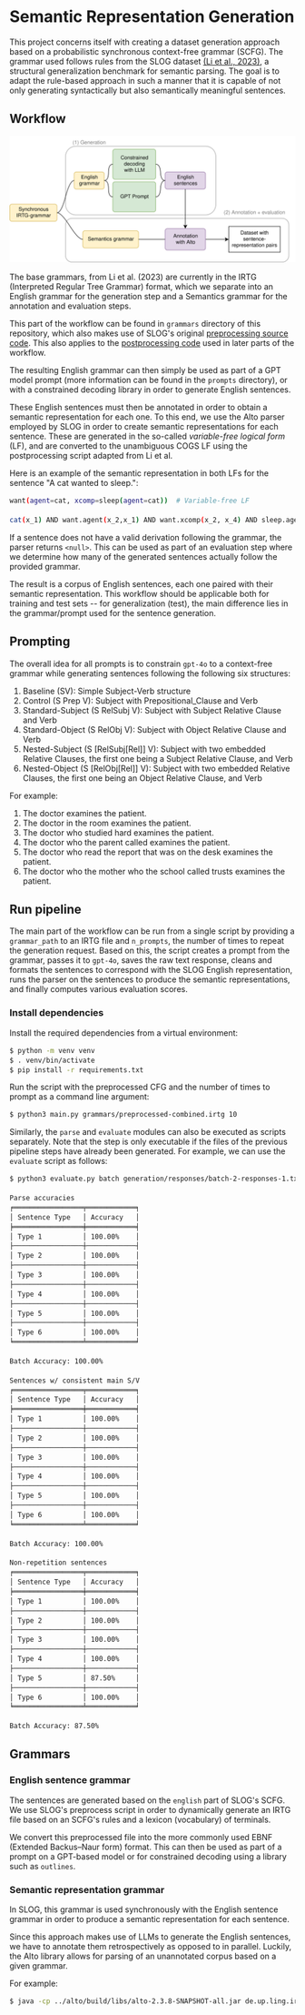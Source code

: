 # Semantic Representation Generation

This project concerns itself with creating a dataset generation approach based on a probabilistic synchronous context-free grammar (SCFG). The grammar used follows rules from the SLOG dataset [(Li et al., 2023)](https://arxiv.org/abs/2310.15040), a structural generalization benchmark for semantic parsing. The goal is to adapt the rule-based approach in such a manner that it is capable of not only generating syntactically but also semantically meaningful sentences.

## Workflow

![workflow](img/workflow.png)

The base grammars, from Li et al. (2023) are currently in the IRTG (Interpreted Regular Tree Grammar) format, which we separate into an English grammar for the generation step and a Semantics grammar for the annotation and evaluation steps.

This part of the workflow can be found in `grammars` directory of this repository, which also makes use of SLOG's original [preprocessing source code](https://github.com/bingzhilee/SLOG/tree/main/generation_scripts/grammars). This also applies to the [postprocessing code](https://github.com/bingzhilee/SLOG/tree/main/generation_scripts/varfree2cogs_converter) used in later parts of the workflow.

The resulting English grammar can then simply be used as part of a GPT model prompt (more information can be found in the `prompts` directory), or with a constrained decoding library in order to generate English sentences.

These English sentences must then be annotated in order to obtain a semantic representation for each one. To this end, we use the Alto parser employed by SLOG in order to create semantic representations for each sentence. These are generated in the so-called *variable-free logical form* (LF), and are converted to the unambiguous COGS LF using the postprocessing script adapted from Li et al.

Here is an example of the semantic representation in both LFs for the sentence "A cat wanted to sleep.":

```bash
want(agent=cat, xcomp=sleep(agent=cat))  # Variable-free LF 

cat(x_1) AND want.agent(x_2,x_1) AND want.xcomp(x_2, x_4) AND sleep.agent(x_4,x_1)  # COGS LF
```

If a sentence does not have a valid derivation following the grammar, the parser returns `<null>`. This can be used as part of an evaluation step where we determine how many of the generated sentences actually follow the provided grammar.

The result is a corpus of English sentences, each one paired with their semantic representation. This workflow should be applicable both for training and test sets -- for generalization (test), the main difference lies in the grammar/prompt used for the sentence generation.

## Prompting

The overall idea for all prompts is to constrain `gpt-4o` to a context-free grammar while generating sentences following the following six structures:

1) Baseline (SV): Simple Subject-Verb structure
2) Control (S Prep V): Subject with Prepositional_Clause and Verb
3) Standard-Subject (S RelSubj V): Subject with Subject Relative Clause and Verb
4) Standard-Object (S RelObj V): Subject with Object Relative Clause and Verb
5) Nested-Subject (S [RelSubj[Rel]] V): Subject with two embedded Relative Clauses, the first one being a Subject Relative Clause, and Verb
6) Nested-Object (S [RelObj[Rel]] V): Subject with two embedded Relative Clauses, the first one being an Object Relative Clause, and Verb

For example:

1. The doctor examines the patient.
2. The doctor in the room examines the patient.
3. The doctor who studied hard examines the patient.
4. The doctor who the parent called examines the patient.
5. The doctor who read the report that was on the desk examines the patient.
6. The doctor who the mother who the school called trusts examines the patient.

## Run pipeline

The main part of the workflow can be run from a single script by providing a `grammar_path` to an IRTG file and `n_prompts`, the number of times to repeat the generation request. Based on this, the script creates a prompt from the grammar, passes it to `gpt-4o`, saves the raw text response, cleans and formats the sentences to correspond with the SLOG English representation, runs the parser on the sentences to produce the semantic representations, and finally computes various evaluation scores.

### Install dependencies 

Install the required dependencies from a virtual environment:

```bash
$ python -m venv venv
$ . venv/bin/activate
$ pip install -r requirements.txt
```

Run the script with the preprocessed CFG and the number of times to prompt as a command line argument:

```bash
$ python3 main.py grammars/preprocessed-combined.irtg 10
``` 

Similarly, the `parse` and `evaluate` modules can also be executed as scripts separately. Note that the step is only executable if the files of the previous pipeline steps have already been generated. For example, we can use the `evaluate` script as follows:

```bash
$ python3 evaluate.py batch generation/responses/batch-2-responses-1.txt --verbose 

Parse accuracies
╒═════════════════╤════════════╕
│ Sentence Type   │ Accuracy   │
╞═════════════════╪════════════╡
│ Type 1          │ 100.00%    │
├─────────────────┼────────────┤
│ Type 2          │ 100.00%    │
├─────────────────┼────────────┤
│ Type 3          │ 100.00%    │
├─────────────────┼────────────┤
│ Type 4          │ 100.00%    │
├─────────────────┼────────────┤
│ Type 5          │ 100.00%    │
├─────────────────┼────────────┤
│ Type 6          │ 100.00%    │
╘═════════════════╧════════════╛

Batch Accuracy: 100.00%

Sentences w/ consistent main S/V
╒═════════════════╤════════════╕
│ Sentence Type   │ Accuracy   │
╞═════════════════╪════════════╡
│ Type 1          │ 100.00%    │
├─────────────────┼────────────┤
│ Type 2          │ 100.00%    │
├─────────────────┼────────────┤
│ Type 3          │ 100.00%    │
├─────────────────┼────────────┤
│ Type 4          │ 100.00%    │
├─────────────────┼────────────┤
│ Type 5          │ 100.00%    │
├─────────────────┼────────────┤
│ Type 6          │ 100.00%    │
╘═════════════════╧════════════╛

Batch Accuracy: 100.00%

Non-repetition sentences
╒═════════════════╤════════════╕
│ Sentence Type   │ Accuracy   │
╞═════════════════╪════════════╡
│ Type 1          │ 100.00%    │
├─────────────────┼────────────┤
│ Type 2          │ 100.00%    │
├─────────────────┼────────────┤
│ Type 3          │ 100.00%    │
├─────────────────┼────────────┤
│ Type 4          │ 100.00%    │
├─────────────────┼────────────┤
│ Type 5          │ 87.50%     │
├─────────────────┼────────────┤
│ Type 6          │ 100.00%    │
╘═════════════════╧════════════╛

Batch Accuracy: 87.50%
```

## Grammars

### English sentence grammar

The sentences are generated based on the `english` part of SLOG's SCFG. We use SLOG's preprocess script in order to dynamically generate an IRTG file based on an SCFG's rules and a lexicon (vocabulary) of terminals.

We convert this preprocessed file into the more commonly used EBNF (Extended Backus–Naur form) format. This can then be used as part of a prompt on a GPT-based model or for constrained decoding using a library such as `outlines`.

### Semantic representation grammar

In SLOG, this grammar is used synchronously with the English sentence grammar in order to produce a semantic representation for each sentence.

Since this approach makes use of LLMs to generate the English sentences, we have to annotate them retrospectively as opposed to in parallel. Luckily, the Alto library allows for parsing of an unannotated corpus based on a given grammar.

For example: 

```bash
$ java -cp ../alto/build/libs/alto-2.3.8-SNAPSHOT-all.jar de.up.ling.irtg.script.ParsingEvaluator -g grammars/preprocessed-main.irtg -I english -O semantics=cogs --no-derivations test-alto.txt
```

